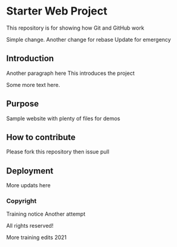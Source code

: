 # Starter Web Project

This repository is for showing how Git and GitHub work

Simple change. Another change for rebase
Update for emergency

## Introduction

Another paragraph here
This introduces the project

Some more text here. 

## Purpose

Sample website with plenty of files for demos

## How to contribute
Please fork this repository then issue pull 

## Deployment

More updats here

### Copyright

Training notice
Another attempt

All rights reserved!

More training edits 2021